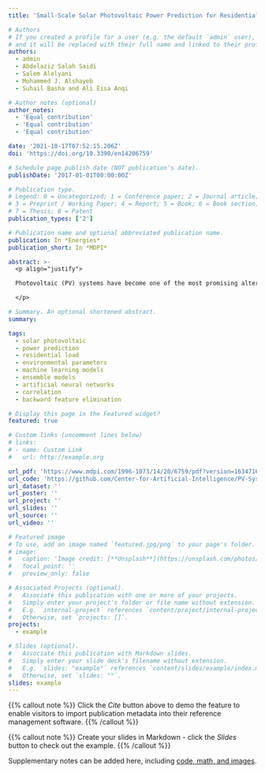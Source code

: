 ```yaml
---
title: 'Small-Scale Solar Photovoltaic Power Prediction for Residential Load in Saudi Arabia Using Machine Learning'

# Authors
# If you created a profile for a user (e.g. the default `admin` user), write the username (folder name) here
# and it will be replaced with their full name and linked to their profile.
authors:
  - admin
  - Abdelaziz Salah Saidi
  - Salem Alelyani
  - Mohammed J. Alshayeb
  - Suhail Basha and Ali Eisa Anqi

# Author notes (optional)
author_notes:
  - 'Equal contribution'
  - 'Equal contribution'
  - 'Equal contribution'

date: '2021-10-17T07:52:15.206Z'
doi: 'https://doi.org/10.3390/en14206759'

# Schedule page publish date (NOT publication's date).
publishDate: '2017-01-01T00:00:00Z'

# Publication type.
# Legend: 0 = Uncategorized; 1 = Conference paper; 2 = Journal article;
# 3 = Preprint / Working Paper; 4 = Report; 5 = Book; 6 = Book section;
# 7 = Thesis; 8 = Patent
publication_types: ['2']

# Publication name and optional abbreviated publication name.
publication: In *Energies*
publication_short: In *MDPI*

abstract: >-
  <p align="justify">

  Photovoltaic (PV) systems have become one of the most promising alternative energy sources, as they transform the sun’s energy into electricity. This can frequently be achieved without causing any potential harm to the environment. Although their usage in residential places and building sectors has notably increased, PV systems are regarded as unpredictable, changeable, and irregular power sources. This is because, in line with the system’s geographic region, the power output depends to a certain extent on the atmospheric environment, which can vary drastically. Therefore, artificial intelligence (AI)-based approaches are extensively employed to examine the effects of climate change on solar power. Then, the most optimal AI algorithm is used to predict the generated power. In this study, we used machine learning (ML)-based algorithms to predict the generated power of a PV system for residential buildings. Using a PV system, Pyranometers, and weather station data amassed from a station at King Khalid University, Abha (Saudi Arabia) with a residential setting, we conducted several experiments to evaluate the predictability of various well-known ML algorithms from the generated power. A backward feature-elimination technique was applied to find the most relevant set of features. Among all the ML prediction models used in the work, the deep-learning-based model provided the minimum errors with the minimum set of features (approximately seven features). When the feature set is greater than ten features, the polynomial regression model shows the best prediction, with minimal errors. Comparing all the prediction models, the highest errors were associated with the linear regression model. In general, it was observed that with a small number of features, the prediction models could minimize the generated power prediction’s mean squared error value to approximately 0.15.

  </p>

# Summary. An optional shortened abstract.
summary: 

tags: 
  - solar photovoltaic
  - power prediction
  - residential load
  - environmental parameters
  - machine learning models
  - ensemble models
  - artificial neural networks
  - correlation
  - backward feature elimination

# Display this page in the Featured widget?
featured: true

# Custom links (uncomment lines below)
# links:
# - name: Custom Link
#   url: http://example.org

url_pdf: 'https://www.mdpi.com/1996-1073/14/20/6759/pdf?version=1634716279'
url_code: 'https://github.com/Center-for-Artificial-Intelligence/PV-System-Prediction'
url_dataset: ''
url_poster: ''
url_project: ''
url_slides: ''
url_source: ''
url_video: ''

# Featured image
# To use, add an image named `featured.jpg/png` to your page's folder.
# image:
#   caption: 'Image credit: [**Unsplash**](https://unsplash.com/photos/pLCdAaMFLTE)'
#   focal_point: ''
#   preview_only: false

# Associated Projects (optional).
#   Associate this publication with one or more of your projects.
#   Simply enter your project's folder or file name without extension.
#   E.g. `internal-project` references `content/project/internal-project/index.md`.
#   Otherwise, set `projects: []`.
projects:
  - example

# Slides (optional).
#   Associate this publication with Markdown slides.
#   Simply enter your slide deck's filename without extension.
#   E.g. `slides: "example"` references `content/slides/example/index.md`.
#   Otherwise, set `slides: ""`.
slides: example
---
```


{{% callout note %}}
Click the _Cite_ button above to demo the feature to enable visitors to import publication metadata into their reference management software.
{{% /callout %}}

{{% callout note %}}
Create your slides in Markdown - click the _Slides_ button to check out the example.
{{% /callout %}}

Supplementary notes can be added here, including [code, math, and images](https://wowchemy.com/docs/writing-markdown-latex/).
